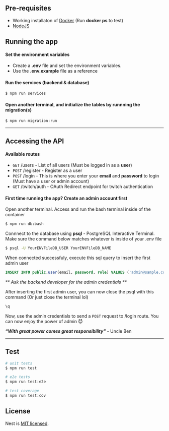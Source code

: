 ## Pre-requisites

- Working installaton of [Docker](https://docs.docker.com/get-docker/) (Run **docker ps** to test)
- [NodeJS](https://nodejs.org/en/download/)

## Running the app

#### Set the environment variables

- Create a **.env** file and set the environment variables.
- Use the **.env.example** file as a reference

#### Run the services (backend & database)

```bash
$ npm run services
```

#### Open another terminal, and initialize the tables by runnning the migration(s)

```bash
$ npm run migration:run
```

---

## Accessing the API

#### Available routes

- `GET` /users - List of all users (Must be logged in as a **user**)
- `POST` /register - Register as a user
- `POST` /login - This is where you enter your **email** and **password** to login (Must have a user or admin account)
- `GET` /twitch/auth - OAuth Redirect endpoint for twitch authentication

#### First time running the app? Create an admin account first

Open another terminal.
Access and run the bash terminal inside of the container

```bash
$ npm run db:bash
```

Connnect to the database using **psql** - PostgreSQL Interactive Terminal.
Make sure the command below matches whatever is inside of your .env file

```bash
$ psql -U YourENVFileDB_USER YourENVFileDB_NAME
```

When connected successfuly, execute this sql query to insert the first admin user

```sql
INSERT INTO public.user(email, password, role) VALUES ('admin@sample.com', '$2b$10$tgCEWdWS/04mEjzSH.XiA.2C1HaBkXLkUIeGRNQPUoP6YrHuMu9ki', 'admin');
```

_\*\* Ask the backend developer for the admin credentials \*\*_

After inserting the first admin user, you can now close the psql with this command (Or just close the terminal lol)

```sql
\q
```

Now, use the admin credentials to send a `POST` request to /login route.
You can now enjoy the power of admin 😈

**_“With great power comes great responsibility"_** - Uncle Ben

---

## Test

```bash
# unit tests
$ npm run test

# e2e tests
$ npm run test:e2e

# test coverage
$ npm run test:cov
```

## License

Nest is [MIT licensed](LICENSE).
